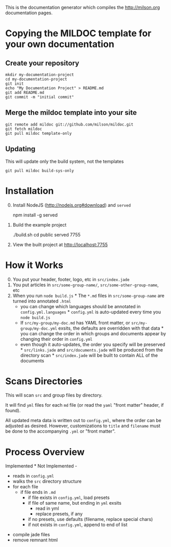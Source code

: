 This is the documentation generator which compiles the <http://milson.org> documentation pages.

Copying the MILDOC template for your own documentation
===

Create your repository
---

    mkdir my-documentation-project
    cd my-documentation-project
    git init
    echo "My Documentation Project" > README.md
    git add README.md
    git commit -m "initial commit"

Merge the mildoc template into your site
---

    git remote add mildoc git://github.com/milson/mildoc.git
    git fetch mildoc
    git pull mildoc template-only

Updating
---

This will update only the build system, not the templates

    git pull mildoc build-sys-only

Installation
===

  0. Install NodeJS (<http://nodejs.org#download>) and `served`

        npm install -g served

  0. Build the example project

        ./build.sh
        cd public
        served 7755

  0. View the built project at <http://localhost:7755>

How it Works
===

  0. You put your header, footer, logo, etc in `src/index.jade` 
  0. You put articles in `src/some-group-name/`, `src/some-other-group-name`, etc
  0. When you run `node build.js`
    * The `*.md` files in `src/some-group-name` are turned into annotated `.html`
      * you can change which languages should be annotated in `config.yml.languages`
    * `config.yml` is auto-updated every time you `node build.js`
      * If `src/my-group/my-doc.md` has YAML front matter, or `src/my-group/my-doc.yml` exsits, the defaults are overridden with that data
    * you can change the order in which groups and documents appear by changing their order in `config.yml`
      * even though it auto-updates, the order you specify will be preserved
    * `src/links.jade` and `src/documents.jade` will be produced from the directory scan
    * `src/index.jade` will be built to contain ALL of the documents

Scans Directories
===

This will scan `src` and group files by directory.

It will find `yml` files for each `md` file (or read the `yaml` "front matter" header, if found).

All updated meta data is written out to `config.yml`, where the order can be adjusted as desired.
However, customizations to `title` and `filename` must be done to the accompanying `.yml` or "front matter".

Process Overview
===

Implemented *
Not Implemented -

  * reads in `config.yml`
  * walks the `src` directory structure
  * for each file
    * if file ends in `.md`
      * if file exists in `config.yml`, load presets
      * if file of same name, but ending in `yml` exsits
        * read in yml
        * replace presets, if any
      * if no presets, use defaults (filename, replace special chars)
      * if not exists in `config.yml`, append to end of list
  - compile jade files
  - remove remnant html
